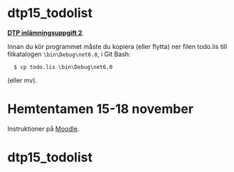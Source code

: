 # dtp15_todolist

[**DTP inlämningsuppgift 2**](http://moodle.molk.se/mod/assign/view.php?id=3775). 

Innan du kör programmet måste du kopiera (eller flytta) ner filen todo.lis till
filkatalogen `\bin\Debug\net6.0`, i Git Bash:

      $ cp todo.lis \bin\Debug\net6.0

(eller mv).

# Hemtentamen 15-18 november

Instruktioner på [Moodle](http://moodle.molk.se/mod/assign/view.php?id=3796).
# dtp15_todolist
